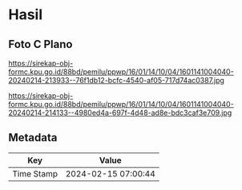 # Hasil

## Foto C Plano

https://sirekap-obj-formc.kpu.go.id/88bd/pemilu/ppwp/16/01/14/10/04/1601141004040-20240214-213933--76f1db12-bcfc-4540-af05-717d74ac0387.jpg

https://sirekap-obj-formc.kpu.go.id/88bd/pemilu/ppwp/16/01/14/10/04/1601141004040-20240214-214133--4980ed4a-697f-4d48-ad8e-bdc3caf3e709.jpg


## Metadata

| Key        | Value               |
| ---------- | ------------------- |
| Time Stamp | 2024-02-15 07:00:44 |




